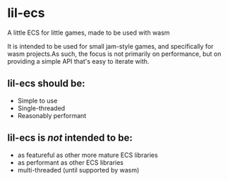 # lil-ecs
A little ECS for little games, made to be used with wasm

It is intended to be used for small jam-style games, and specifically for wasm projects.As such, the focus is not primarily on performance, but on providing a simple API that's easy to iterate with.

## lil-ecs should be:
 * Simple to use
 * Single-threaded
 * Reasonably performant

## lil-ecs is *not* intended to be:
 * as featureful as other more mature ECS libraries
 * as performant as other ECS libraries
 * multi-threaded (until supported by wasm)
